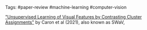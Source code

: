 Tags: #paper-review #machine-learning #computer-vision 

["Unsupervised Learning of Visual Features by Contrasting Cluster Assignments"](https://arxiv.org/abs/2006.09882v5) by Caron et al (2021), also known as SWaV, 